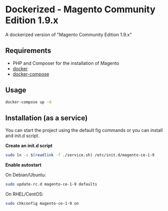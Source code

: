 # Dockerized - Magento Community Edition 1.9.x

A dockerized version of "Magento Community Edition 1.9.x"

## Requirements

- PHP and Composer for the installation of Magento
- [docker](http://docs.docker.com/compose/install/#install-docker)
- [docker-compose](http://docs.docker.com/compose/install/#install-compose)

## Usage

```bash
docker-compose up -d
```

## Installation (as a service)

You can start the project using the default fig commands or you can install and init.d script.

**Create an init.d script**

```bash
sudo ln -s $(readlink -f ./service.sh) /etc/init.d/magento-ce-1-9
```

**Enable autostart**

On Debian/Ubuntu:

```bash
sudo update-rc.d magento-ce-1-9 defaults
```

On RHEL/CentOS:

```bash
sudo chkconfig magento-ce-1-9 on
```
